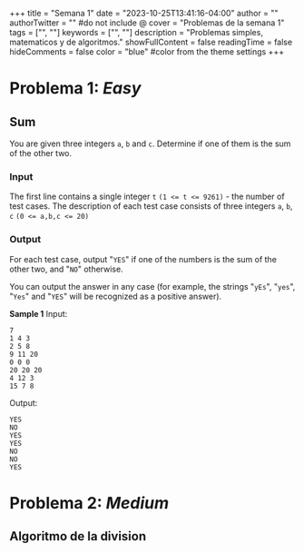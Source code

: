+++
title = "Semana 1"
date = "2023-10-25T13:41:16-04:00"
author = ""
authorTwitter = "" #do not include @
cover = "Problemas de la semana 1"
tags = ["", ""]
keywords = ["", ""]
description = "Problemas simples, matematicos y de algoritmos."
showFullContent = false
readingTime = false
hideComments = false
color = "blue" #color from the theme settings
+++

# Problema 1: *Easy*
## Sum
You are given three integers `a`, `b` and `c`.
Determine if one of them is the sum of the other two.

### Input
The first line contains a single integer `t` `(1 <= t <= 9261)` - the number
of test cases.
The description of each test case consists of three integers `a`, `b`, `c` `(0
<= a,b,c <= 20)`

### Output
For each test case, output "`YES`" if one of the numbers is the sum of the other
two, and "`NO`" otherwise.

You can output the answer in any case (for example, the strings "`yEs`",
"`yes`", "`Yes`" and "`YES`" will be recognized as a positive answer).

**Sample 1**
Input:
```
7
1 4 3
2 5 8
9 11 20
0 0 0
20 20 20
4 12 3
15 7 8
```
Output:
```
YES
NO
YES
YES
NO
NO
YES
```

# Problema 2: *Medium*
## Algoritmo de la division
